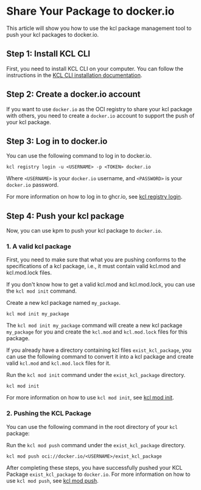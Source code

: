 # Share Your Package to docker.io

This article will show you how to use the kcl package management tool to push your kcl packages to docker.io.

## Step 1: Install KCL CLI

First, you need to install KCL CLI on your computer. You can follow the instructions in the [KCL CLI installation documentation](https://kcl-lang.io/docs/user_docs/getting-started/install).

## Step 2: Create a docker.io account

If you want to use `docker.io` as the OCI registry to share your kcl package with others, you need to create a `docker.io` account to support the push of your kcl package.

## Step 3: Log in to docker.io

You can use the following command to log in to docker.io.

```shell
kcl registry login -u <USERNAME> -p <TOKEN> docker.io
```

Where `<USERNAME>` is your `docker.io` username, and `<PASSWORD>` is your `docker.io` password.

For more information on how to log in to ghcr.io, see [kcl registry login](https://kcl-lang.io/docs/reference/package-management/command-reference/login).

## Step 4: Push your kcl package

Now, you can use kpm to push your kcl package to `docker.io`.

### 1. A valid kcl package

First, you need to make sure that what you are pushing conforms to the specifications of a kcl package, i.e., it must contain valid kcl.mod and kcl.mod.lock files.

If you don't know how to get a valid kcl.mod and kcl.mod.lock, you can use the `kcl mod init` command.

Create a new kcl package named `my_package`.

```shell
kcl mod init my_package
```

The `kcl mod init my_package` command will create a new kcl package `my_package` for you and create the `kcl.mod` and `kcl.mod.lock` files for this package.

If you already have a directory containing kcl files `exist_kcl_package`, you can use the following command to convert it into a kcl package and create valid `kcl.mod` and `kcl.mod.lock` files for it.

Run the `kcl mod init` command under the `exist_kcl_package` directory.

```shell
kcl mod init
```

For more information on how to use `kcl mod init`, see [kcl mod init](https://kcl-lang.io/docs/tools/cli/package-management/command-reference/init).

### 2. Pushing the KCL Package

You can use the following command in the root directory of your `kcl` package:

Run the `kcl mod push` command under the `exist_kcl_package` directory.

```shell
kcl mod push oci://docker.io/<USERNAME>/exist_kcl_package
```

After completing these steps, you have successfully pushed your KCL Package `exist_kcl_package` to `docker.io`.
For more information on how to use `kcl mod push`, see [kcl mod push](https://kcl-lang.io/docs/tools/cli/package-management/command-reference/push).
